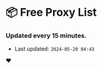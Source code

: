 # :package: Free Proxy List
### Updated every 15 minutes.

- Last updated: `2024-05-20 04:43`

:heart:
